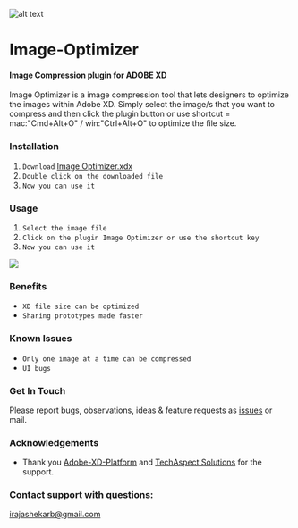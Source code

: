 ![alt text](https://github.com/irajashekarb/Image-Optimizer/blob/master/images/icon@3x.png)

# Image-Optimizer
#### Image Compression plugin for ADOBE XD

Image Optimizer is a image compression tool that lets designers to optimize the images within Adobe XD. Simply select
the image/s that you want to compress and then click the plugin button or use shortcut = mac:"Cmd+Alt+O" / win:"Ctrl+Alt+O" to optimize 
the file size. 

### Installation
1. `Download` [Image Optimizer.xdx](https://github.com/irajashekarb/Image-Optimizer-For-XD/raw/master/Image%20Optimizer.xdx)
2. `Double click on the downloaded file`
3. `Now you can use it`

### Usage
1. `Select the image file`
2. `Click on the plugin Image Optimizer or use the shortcut key`
3. `Now you can use it`

![](https://github.com/irajashekarb/Image-Optimizer-AdobeXD/blob/master/images/Usage.gif)

### Benefits
* `XD file size can be optimized`
* `Sharing prototypes made faster`

### Known Issues
* `Only one image at a time can be compressed`
* `UI bugs`

### Get In Touch
Please report bugs, observations, ideas & feature requests as [issues](https://github.com/irajashekarb/Image-Optimizer/issues) or mail.

### Acknowledgements
* Thank you [Adobe-XD-Platform](https://adobexdplatform.com/plugin-docs/) and [TechAspect Solutions](https://www.tadigital.com/) for the support.

### Contact support with questions: 
irajashekarb@gmail.com


